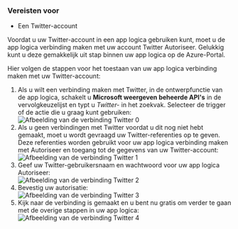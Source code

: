 ### <a name="prerequisites"></a>Vereisten voor
- Een Twitter-account 

Voordat u uw Twitter-account in een app logica gebruiken kunt, moet u de app logica verbinding maken met uw account Twitter Autoriseer. Gelukkig kunt u deze gemakkelijk uit stap binnen uw app logica op de Azure-Portal. 

Hier volgen de stappen voor het toestaan van uw app logica verbinding maken met uw Twitter-account:

1. Als u wilt een verbinding maken met Twitter, in de ontwerpfunctie van de app logica, schakelt u **Microsoft weergeven beheerde API's** in de vervolgkeuzelijst en typt u *Twitter-* in het zoekvak. Selecteer de trigger of de actie die u graag kunt gebruiken:  
  ![Afbeelding van de verbinding Twitter 0](./media/connectors-create-api-twitter/twitter-0.png)
2. Als u geen verbindingen met Twitter voordat u dit nog niet hebt gemaakt, moet u wordt gevraagd uw Twitter-referenties op te geven. Deze referenties worden gebruikt voor uw app logica verbinding maken met Autoriseer en toegang tot de gegevens van uw Twitter-account:  
  ![Afbeelding van de verbinding Twitter 1](./media/connectors-create-api-twitter/twitter-1.png)  
3. Geef uw Twitter-gebruikersnaam en wachtwoord voor uw app logica Autoriseer:  
  ![Afbeelding van de verbinding Twitter 2](./media/connectors-create-api-twitter/twitter-2.png)  
4. Bevestig uw autorisatie:  
  ![Afbeelding van de verbinding Twitter 3](./media/connectors-create-api-twitter/twitter-3.png)  
6. Kijk naar de verbinding is gemaakt en u bent nu gratis om verder te gaan met de overige stappen in uw app logica:  
  ![Afbeelding van de verbinding Twitter 4](./media/connectors-create-api-twitter/twitter-4.png)